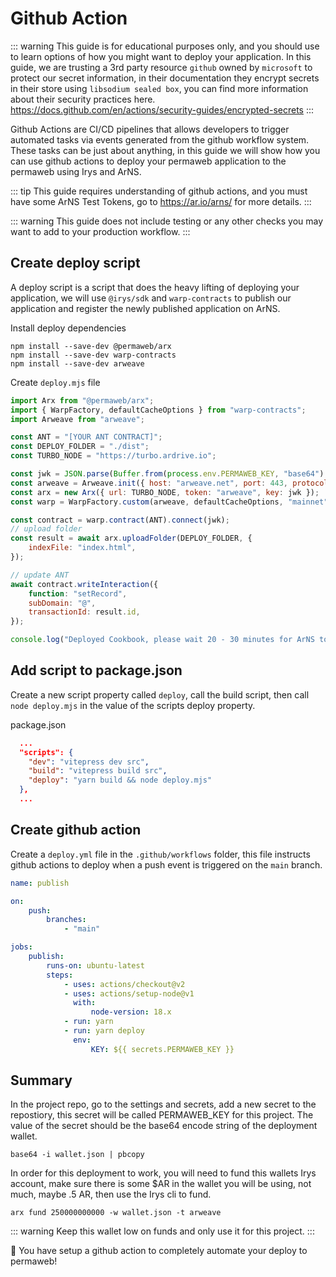 # Github Action

::: warning
This guide is for educational purposes only, and you should use to learn options of how you might want to deploy your application. In this guide, we are trusting a 3rd party resource `github` owned by `microsoft` to protect our secret information, in their documentation they encrypt secrets in their store using `libsodium sealed box`, you can find more information about their security practices here. https://docs.github.com/en/actions/security-guides/encrypted-secrets
:::

Github Actions are CI/CD pipelines that allows developers to trigger automated tasks via events generated from the github workflow system. These tasks can be just about anything, in this guide we will show how you can use github actions to deploy your permaweb application to the permaweb using Irys and ArNS.

::: tip
This guide requires understanding of github actions, and you must have some ArNS Test Tokens, go to https://ar.io/arns/ for more details.
:::

::: warning
This guide does not include testing or any other checks you may want to add to your production workflow.
:::

## Create deploy script

A deploy script is a script that does the heavy lifting of deploying your application, we will use `@irys/sdk` and `warp-contracts` to publish our application and register the newly published application on ArNS.

Install deploy dependencies

```console
npm install --save-dev @permaweb/arx
npm install --save-dev warp-contracts
npm install --save-dev arweave
```

Create `deploy.mjs` file

```js
import Arx from "@permaweb/arx";
import { WarpFactory, defaultCacheOptions } from "warp-contracts";
import Arweave from "arweave";

const ANT = "[YOUR ANT CONTRACT]";
const DEPLOY_FOLDER = "./dist";
const TURBO_NODE = "https://turbo.ardrive.io";

const jwk = JSON.parse(Buffer.from(process.env.PERMAWEB_KEY, "base64").toString("utf-8"));
const arweave = Arweave.init({ host: "arweave.net", port: 443, protocol: "https" });
const arx = new Arx({ url: TURBO_NODE, token: "arweave", key: jwk });
const warp = WarpFactory.custom(arweave, defaultCacheOptions, "mainnet").useArweaveGateway().build();

const contract = warp.contract(ANT).connect(jwk);
// upload folder
const result = await arx.uploadFolder(DEPLOY_FOLDER, {
	indexFile: "index.html",
});

// update ANT
await contract.writeInteraction({
	function: "setRecord",
	subDomain: "@",
	transactionId: result.id,
});

console.log("Deployed Cookbook, please wait 20 - 30 minutes for ArNS to update!");
```

## Add script to package.json

Create a new script property called `deploy`, call the build script, then call `node deploy.mjs` in the value of the scripts deploy property.

package.json

```json
  ...
  "scripts": {
    "dev": "vitepress dev src",
    "build": "vitepress build src",
    "deploy": "yarn build && node deploy.mjs"
  },
  ...
```

## Create github action

Create a `deploy.yml` file in the `.github/workflows` folder, this file instructs github actions to deploy when a push event is triggered on the `main` branch.

```yml
name: publish

on:
    push:
        branches:
            - "main"

jobs:
    publish:
        runs-on: ubuntu-latest
        steps:
            - uses: actions/checkout@v2
            - uses: actions/setup-node@v1
              with:
                  node-version: 18.x
            - run: yarn
            - run: yarn deploy
              env:
                  KEY: ${{ secrets.PERMAWEB_KEY }}
```

## Summary

In the project repo, go to the settings and secrets, add a new secret to the repostiory, this secret will be called PERMAWEB_KEY for this project. The value of the secret should be the base64 encode string of the deployment wallet.

```console
base64 -i wallet.json | pbcopy
```

In order for this deployment to work, you will need to fund this wallets Irys account, make sure there is some $AR in the wallet you will be using, not much, maybe .5 AR, then use the Irys cli to fund.

```console
arx fund 250000000000 -w wallet.json -t arweave
```

::: warning
Keep this wallet low on funds and only use it for this project.
:::

:tada: You have setup a github action to completely automate your deploy to permaweb!
